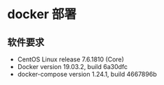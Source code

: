 # docker 部署

## 软件要求
+ CentOS Linux release 7.6.1810 (Core)
+ Docker version 19.03.2, build 6a30dfc
+ docker-compose version 1.24.1, build 4667896b

